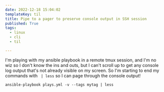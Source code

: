 ```yaml
---
date: 2022-12-18 15:04:02
templateKey: til
title: Pipe to a pager to preserve console output in SSH session
published: True
tags:
  - linux
  - cli
  - til

---
```


I'm playing with my ansible playbook in a remote tmux session, and I'm no wiz
so I don't know the ins and outs, but I can't scroll up to get any console log
output that's not already visible on my screen. So I'm starting to end my
commands with ` | less` so I can page through the console output!

`ansible-playbook plays.yml -v --tags mytag | less`

